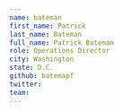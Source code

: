 ```yaml
---
name: bateman
first_name: Patrick
last_name: Bateman
full_name: Patrick Bateman
role: Operations Director
city: Washington
state: D.C.
github: batemapf
twitter:
team: 
---
```

